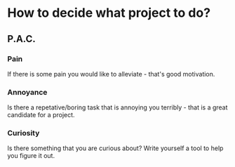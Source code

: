 # How to decide what project to do?

## P.A.C.

### Pain
If there is some pain you would like to alleviate - that's good motivation.

### Annoyance
Is there a repetative/boring task that is annoying you terribly - that is a great candidate for a project.

### Curiosity
Is there something that you are curious about? Write yourself a tool to help you figure it out.
